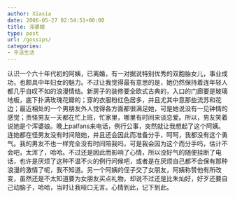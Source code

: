 ```yaml
---
author: Xiaxia
date: 2006-05-27 02:54:51+00:00
title: 浑婆娘
type: post
url: /gossips/
categories:
- 平淡生活
---
```


认识一个六十年代初的阿姨，已离婚，有一对据说特别优秀的双胞胎女儿，事业成功，也颇具中年妇女的魅力。不过让我觉得最有意思的是，她仍然保持着连年轻人都几乎自叹不如的浪漫情结。新房子的装修要全欧式古典的，入口的门廊要是玻璃地板，底下扑满玫瑰花瓣的；穿的衣服粉红色居多，并且尤其中意那些流苏和花边；最近相处的一个男朋友外人觉得各方面都很满足她，可是她说没有一见钟情的感觉；责怪男友一天都在忙上班，忙家里，哪里有时间来谈恋爱。所以，男友笑着说她是个浑婆娘。晚上palfans来电话，例行公事，突然就让我想起了这个阿姨。连她都在怪男友没有时间陪她，并且还会因此而准备分手，呵呵，我都没有这个勇气。我的男友不也一样完全没有时间陪我吗，可是我会因为这个而分手吗，估计不会吧，太浑了，哈哈。不过还是因此而影响了心情，所以没好气的随便挂断了电话，也许是厌烦了这种不温不火的例行问候吧，或者是在厌烦自己都不会保有那种浪漫的激情了呢，我不知道。另一个阿姨的侄子交了女朋友，阿姨称赞他有所改变，虽然还是不太知道要为女朋友买点礼物，却说不过还是比朱灿好，好歹还要自己动脑子，哈哈，当时让我哑口无言。心情到此，记下到此。
